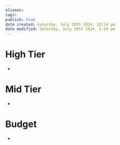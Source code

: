 ```yaml
---
aliases: 
tags: 
publish: true
date created: Saturday, July 20th 2024, 12:14 pm
date modified: Saturday, July 20th 2024, 1:29 pm
---
```


# High Tier

- 

# Mid Tier

- 

# Budget

- 